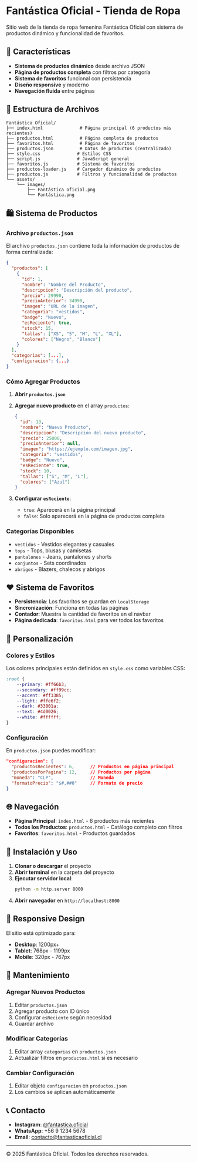 # Fantástica Oficial - Tienda de Ropa

Sitio web de la tienda de ropa femenina Fantástica Oficial con sistema de productos dinámico y funcionalidad de favoritos.

## 🚀 Características

- **Sistema de productos dinámico** desde archivo JSON
- **Página de productos completa** con filtros por categoría
- **Sistema de favoritos** funcional con persistencia
- **Diseño responsive** y moderno
- **Navegación fluida** entre páginas

## 📁 Estructura de Archivos

```
Fantástica Oficial/
├── index.html              # Página principal (6 productos más recientes)
├── productos.html          # Página completa de productos
├── favoritos.html          # Página de favoritos
├── productos.json          # Datos de productos (centralizado)
├── style.css              # Estilos CSS
├── script.js              # JavaScript general
├── favoritos.js           # Sistema de favoritos
├── productos-loader.js    # Cargador dinámico de productos
├── productos.js           # Filtros y funcionalidad de productos
└── assets/
    └── images/
        ├── Fantástica oficial.png
        └── Fantástica.png
```

## 🛍️ Sistema de Productos

### Archivo `productos.json`

El archivo `productos.json` contiene toda la información de productos de forma centralizada:

```json
{
  "productos": [
    {
      "id": 1,
      "nombre": "Nombre del Producto",
      "descripcion": "Descripción del producto",
      "precio": 29990,
      "precioAnterior": 34990,
      "imagen": "URL de la imagen",
      "categoria": "vestidos",
      "badge": "Nuevo",
      "esReciente": true,
      "stock": 15,
      "tallas": ["XS", "S", "M", "L", "XL"],
      "colores": ["Negro", "Blanco"]
    }
  ],
  "categorias": [...],
  "configuracion": {...}
}
```

### Cómo Agregar Productos

1. **Abrir `productos.json`**
2. **Agregar nuevo producto** en el array `productos`:
   ```json
   {
     "id": 13,
     "nombre": "Nuevo Producto",
     "descripcion": "Descripción del nuevo producto",
     "precio": 25000,
     "precioAnterior": null,
     "imagen": "https://ejemplo.com/imagen.jpg",
     "categoria": "vestidos",
     "badge": "Nuevo",
     "esReciente": true,
     "stock": 10,
     "tallas": ["S", "M", "L"],
     "colores": ["Azul"]
   }
   ```

3. **Configurar `esReciente`**:
   - `true`: Aparecerá en la página principal
   - `false`: Solo aparecerá en la página de productos completa

### Categorías Disponibles

- `vestidos` - Vestidos elegantes y casuales
- `tops` - Tops, blusas y camisetas
- `pantalones` - Jeans, pantalones y shorts
- `conjuntos` - Sets coordinados
- `abrigos` - Blazers, chalecos y abrigos

## ❤️ Sistema de Favoritos

- **Persistencia**: Los favoritos se guardan en `localStorage`
- **Sincronización**: Funciona en todas las páginas
- **Contador**: Muestra la cantidad de favoritos en el navbar
- **Página dedicada**: `favoritos.html` para ver todos los favoritos

## 🎨 Personalización

### Colores y Estilos

Los colores principales están definidos en `style.css` como variables CSS:

```css
:root {
    --primary: #ff66b3;
    --secondary: #ff99cc;
    --accent: #ff3385;
    --light: #ffe6f2;
    --dark: #33001a;
    --text: #4d0026;
    --white: #ffffff;
}
```

### Configuración

En `productos.json` puedes modificar:

```json
"configuracion": {
  "productosRecientes": 6,      // Productos en página principal
  "productosPorPagina": 12,     // Productos por página
  "moneda": "CLP",              // Moneda
  "formatoPrecio": "$#,##0"     // Formato de precio
}
```

## 🌐 Navegación

- **Página Principal**: `index.html` - 6 productos más recientes
- **Todos los Productos**: `productos.html` - Catálogo completo con filtros
- **Favoritos**: `favoritos.html` - Productos guardados

## 🚀 Instalación y Uso

1. **Clonar o descargar** el proyecto
2. **Abrir terminal** en la carpeta del proyecto
3. **Ejecutar servidor local**:
   ```bash
   python -m http.server 8000
   ```
4. **Abrir navegador** en `http://localhost:8000`

## 📱 Responsive Design

El sitio está optimizado para:
- **Desktop**: 1200px+
- **Tablet**: 768px - 1199px
- **Mobile**: 320px - 767px

## 🔧 Mantenimiento

### Agregar Nuevos Productos

1. Editar `productos.json`
2. Agregar producto con ID único
3. Configurar `esReciente` según necesidad
4. Guardar archivo

### Modificar Categorías

1. Editar array `categorias` en `productos.json`
2. Actualizar filtros en `productos.html` si es necesario

### Cambiar Configuración

1. Editar objeto `configuracion` en `productos.json`
2. Los cambios se aplican automáticamente

## 📞 Contacto

- **Instagram**: [@fantastica.oficial](https://www.instagram.com/fantastica.oficial/)
- **WhatsApp**: +56 9 1234 5678
- **Email**: contacto@fantasticaoficial.cl

---

© 2025 Fantástica Oficial. Todos los derechos reservados. 